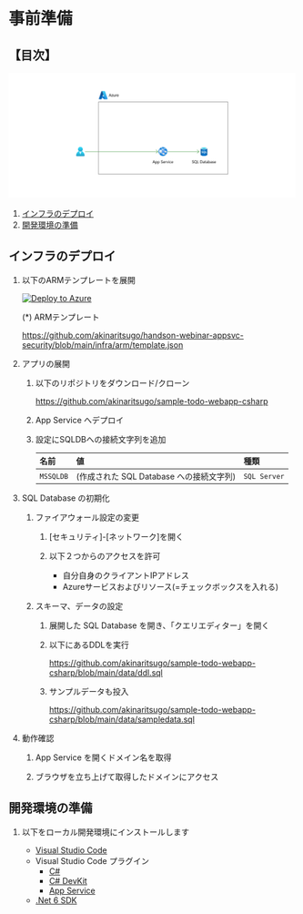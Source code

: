 # 事前準備

## 【目次】


![](images/ex00-0000-initial.png)

1. [インフラのデプロイ](#インフラのデプロイ)
1. [開発環境の準備](#開発環境の準備)

## インフラのデプロイ

1. 以下のARMテンプレートを展開

    [![Deploy to Azure](https://aka.ms/deploytoazurebutton)](https://portal.azure.com/#create/Microsoft.Template/uri/https%3A%2F%2Fraw.githubusercontent.com%2Fakinaritsugo%2Fhandson-webinar-appsvc-security%2Fmain%2Finfra%2Farm%2Ftemplate.json)

    (*) ARMテンプレート

    https://github.com/akinaritsugo/handson-webinar-appsvc-security/blob/main/infra/arm/template.json

1. アプリの展開

    1. 以下のリポジトリをダウンロード/クローン

        https://github.com/akinaritsugo/sample-todo-webapp-csharp
    
    1. App Service へデプロイ

    1. 設定にSQLDBへの接続文字列を追加

        |名前|値|種類|
        |---|---|---|
        | `MSSQLDB` | (作成された SQL Database への接続文字列) | `SQL Server` |

1. SQL Database の初期化

    1. ファイアウォール設定の変更
        1. [セキュリティ]-[ネットワーク]を開く
        1. 以下２つからのアクセスを許可

            - 自分自身のクライアントIPアドレス
            - Azureサービスおよびリソース(=チェックボックスを入れる)

    1. スキーマ、データの設定
        1. 展開した SQL Database を開き、「クエリエディター」を開く
        1. 以下にあるDDLを実行

            https://github.com/akinaritsugo/sample-todo-webapp-csharp/blob/main/data/ddl.sql

        1. サンプルデータも投入

            https://github.com/akinaritsugo/sample-todo-webapp-csharp/blob/main/data/sampledata.sql

1. 動作確認

    1. App Service を開くドメイン名を取得

    1. ブラウザを立ち上げて取得したドメインにアクセス

## 開発環境の準備

1. 以下をローカル開発環境にインストールします

    * [Visual Studio Code](https://code.visualstudio.com/download)
    * Visual Studio Code プラグイン
        * [C#](https://marketplace.visualstudio.com/items?itemName=ms-dotnettools.csharp)
        * [C# DevKit](https://marketplace.visualstudio.com/items?itemName=ms-dotnettools.csdevkit)
        * [App Service](https://marketplace.visualstudio.com/items?itemName=ms-azuretools.vscode-azureappservice)
    * [.Net 6 SDK](https://dotnet.microsoft.com/ja-jp/download/dotnet/6.0)


